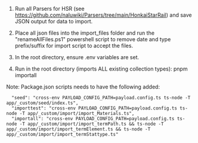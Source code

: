 1) Run all Parsers for HSR (see https://github.com/naluwiki/Parsers/tree/main/HonkaiStarRail) and save JSON output for data to import.

2) Place all json files into the import_files folder and run the "renameAllFiles.ps1" powershell script to remove date and type prefix/suffix for import script to accept the files.

3) In the root directory, ensure .env variables are set.

4) Run in the root directory (imports ALL existing collection types): pnpm importall

Note: Package.json scripts needs to have the following added:

      "seed": "cross-env PAYLOAD_CONFIG_PATH=payload.config.ts ts-node -T app/_custom/seed/index.ts",
	  "importtest": "cross-env PAYLOAD_CONFIG_PATH=payload.config.ts ts-node -T app/_custom/import/import_Materials.ts",
	  "importall": "cross-env PAYLOAD_CONFIG_PATH=payload.config.ts ts-node -T app/_custom/import/import_termPath.ts && ts-node -T app/_custom/import/import_termElement.ts && ts-node -T app/_custom/import/import_termStattype.ts"